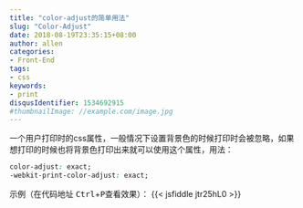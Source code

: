 ```yaml
---
title: "color-adjust的简单用法"
slug: "Color-Adjust"
date: 2018-08-19T23:35:15+08:00
author: allen
categories:
- Front-End
tags:
- css
keywords:
- print
disqusIdentifier: 1534692915
#thumbnailImage: //example.com/image.jpg
---
```

一个用户打印时的css属性，一般情况下设置背景色的时候打印时会被忽略，如果想打印的时候也将背景色打印出来就可以使用这个属性，用法：

<!--more-->
```css
color-adjust: exact;
-webkit-print-color-adjust: exact;
```

示例（在代码地址 <kbd>Ctrl</kbd>+<kbd>P</kbd>查看效果）：
{{< jsfiddle jtr25hL0 >}}